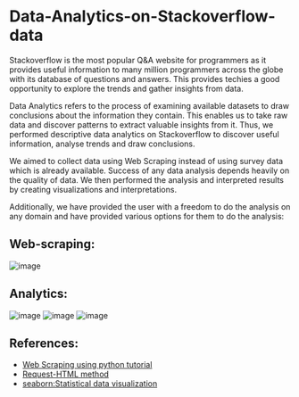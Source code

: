 # Data-Analytics-on-Stackoverflow-data
Stackoverflow is the most popular Q&A website for programmers as it provides useful information to many million programmers across the globe with its database of questions and answers. This provides techies a good opportunity to explore the trends and gather insights from data. 

Data Analytics refers to the process of examining available datasets to draw conclusions about the information they contain. This enables us to take raw data and discover patterns to extract valuable insights from it. Thus, we performed descriptive data analytics on Stackoverflow to discover useful information, analyse trends and draw conclusions. 

We aimed to collect data using Web Scraping instead of using survey data which is already available. Success of any data analysis depends heavily on the quality of data. We then performed the analysis and interpreted results by creating visualizations and interpretations.

Additionally, we have provided the user with a freedom to do the analysis on any domain and have provided various options for them to do the analysis:

## Web-scraping:
![image](https://user-images.githubusercontent.com/51737416/143433871-7b3ea02b-36af-4718-9388-c67176451c99.png)

## Analytics:
![image](https://user-images.githubusercontent.com/51737416/143451050-575c4a60-2c44-46d2-a31c-010b8c53df9b.png)
![image](https://user-images.githubusercontent.com/51737416/143435914-bd19bb4d-11d3-46ba-bd9c-3d7283f6702d.png)
![image](https://user-images.githubusercontent.com/51737416/143435891-2746067e-d435-4f38-b07a-5080160d2b68.png)

## References:
- [Web Scraping using python tutorial](https://automatetheboringstuff.com/2e/chapter12/)
- [Request-HTML method](https://docs.python-requests.org/projects/requests-html/en/latest/)
- [seaborn:Statistical data visualization](https://seaborn.pydata.org/)

